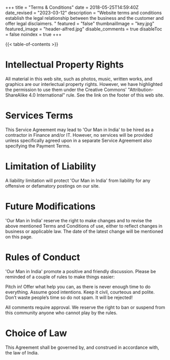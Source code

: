 +++
title = "Terms & Conditions"
date = 2018-05-25T14:59:40Z
date_revised = "2023-03-12"
description = "Website terms and conditions establish the legal relationship between the business and the customer and offer legal disclaimers. "
featured = "false"
thumbnailImage = "key.jpg"
featured_image = "header-alfred.jpg"
disable_comments = true
disableToc = false
noindex = true
+++

{{< table-of-contents >}}

# Intellectual Property Rights
All material in this web site, such as photos, music, written works, and graphics are our interlectual property rights. However, we have highlighted the permission to use them under the Creative Commons' "Attribution-ShareAlike 4.0 International" rule. See the link on the footer of this web site.

# Services Terms
This Service Agreement may lead to 'Our Man in India' to be hired as a contractor in Finance and/or IT. However, no services will be provided unless specifically agreed upon in a separate Service Agreement also specifying the Payment Terms. 

# Limitation of Liability
A liability limitation will protect 'Our Man in India' from liability for any offensive or defamatory postings on our site. 

# Future Modifications
'Our Man in India' reserve the right to make changes and to revise the above mentioned Terms and Conditions of use, either to reflect changes in business or applicable law. The date of the latest change will be mentioned on this page. 

# Rules of Conduct
'Our Man in India' promote a positive and friendly discussion. Please be reminded of a couple of rules to make things easier:

Pitch in! Offer what help you can, as there is never enough time to do everything.
Assume good intentions.
Keep it civil, courteous and polite.
Don’t waste people’s time so do not spam. It will be rejected!

All comments require approval. We reserve the right to ban or suspend from this community anyone who cannot play by the rules. 

# Choice of Law
This Agreement shall be governed by, and construed in accordance with, the law of India.

